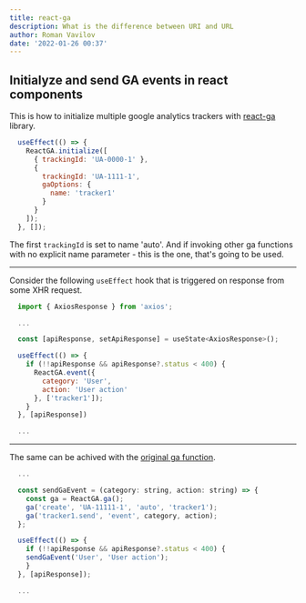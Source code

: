 ```yaml
---
title: react-ga
description: What is the difference between URI and URL
author: Roman Vavilov
date: '2022-01-26 00:37'
---
```


## Initialyze and send GA events in react components

This is how to initialize multiple google analytics trackers with [react-ga](https://github.com/react-ga/react-ga) library.

```JavaScript
  useEffect(() => {
    ReactGA.initialize([
      { trackingId: 'UA-0000-1' },
      {
        trackingId: 'UA-1111-1',
        gaOptions: {
          name: 'tracker1'
        }
      }
    ]);
  }, []);
```

The first `trackingId` is set to name 'auto'. And if invoking other ga functions with no explicit name parameter - this is the one, that's going to be used.

<hr/>

Consider the following `useEffect` hook that is triggered on response from some XHR request.

```JavaScript
  import { AxiosResponse } from 'axios';

  ...

  const [apiResponse, setApiResponse] = useState<AxiosResponse>();

  useEffect(() => {
    if (!!apiResponse && apiResponse?.status < 400) {
      ReactGA.event({
        category: 'User',
        action: 'User action'
      }, ['tracker1']);
    }
  }, [apiResponse])

  ...
```

<hr/>

The same can be achived with the [original ga function](https://github.com/react-ga/react-ga#reactgaga).

```JavaScript
  ...

  const sendGaEvent = (category: string, action: string) => {
    const ga = ReactGA.ga();
    ga('create', 'UA-11111-1', 'auto', 'tracker1');
    ga('tracker1.send', 'event', category, action);
  };

  useEffect(() => {
    if (!!apiResponse && apiResponse?.status < 400) {
    sendGaEvent('User', 'User action');
    }
  }, [apiResponse]);

  ...
```
